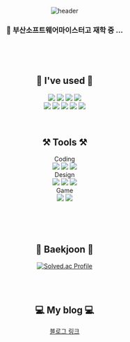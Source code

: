 <div align="center">

![header](https://capsule-render.vercel.app/api?type=waving&color=6ec7f9&height=300&section=header&text=welcome&fontSize=90&animation=fadeIn&fontAlignY=38&desc=Juyoung's%20GitHub%20Profile&descAlignY=51&descAlign=62)
<h3> 🏫 부산소프트웨어마이스터고 재학 중 ...<h3>
  
<br>
<br>

<h2><strong>🌱 I've used 🌱</strong></h2>
<p>
  <img src="https://img.shields.io/badge/HTML-E34F26?style=flat&logo=HTML5&logoColor=white"/>
  <img src="https://img.shields.io/badge/CSS-1572B6?style=flat&logo=CSS3&logoColor=white"/>
  <img src="https://img.shields.io/badge/Javascript-F7DF1E?style=flat&logo=JavaScript&logoColor=black"/>
  <img src="https://img.shields.io/badge/react-61DAFB?style=flat&logo=react&logoColor=black">
  <br>
  <img src="https://img.shields.io/badge/C++-00599C?style=flat&logo=C%2B%2B&logoColor=white"/>
  <img src="https://img.shields.io/badge/C-A8B9CC?style=flat&logo=C&logoColor=white"/>
  <img src="https://img.shields.io/badge/c%23-%23239120.svg?style=flat&logo=c-sharp&logoColor=white"/>
  <img src="https://img.shields.io/badge/Python-white?style=flat&logo=Python&logoColor=#3776AB"/>
  <img src="https://img.shields.io/badge/MySQL-4479A1?style=flat&logo=MySQL&logoColor=white"/>
</p>

<br>

<h2><strong>⚒️ Tools ⚒️</strong></h2>
<p>
  Coding <br>
  <img src="https://img.shields.io/badge/Git-blue?style=flat&logo=Git&logoColor=F05032"/></a>
  <img src="https://img.shields.io/badge/GitHub-gray?style=flat&logo=GitHub&logoColor=black"/></a>
  <img src="https://img.shields.io/badge/Visual%20Studio%20Code-007ACC?style=flat&logo=Visual%20Studio%20Code&logoColor=white"/>
  <br>
  Design <br>
  <img src="https://img.shields.io/badge/Figma-F24E1E?style=flat&logo=Figma&logoColor=white"/>
  <img src="https://img.shields.io/badge/Adobe-FF0000?style=flat&logo=Adobe&logoColor=white"/>
  <img src="https://img.shields.io/badge/Adobe Photoshop-FF0000-?style=flat&logo=Adobe Photoshop&logoColor=white"/>
  <br>
  Game <br>
  <img src="https://img.shields.io/badge/Visual%20Studio-5C2D91?style=flat&logo=Visual%20Studio&logoColor=white"/>
  <img src="https://img.shields.io/badge/Unity-FAFAFA.svg?&style=flat&logo=flat&logoColor=black"/></a>
  <br>
</p>

<br>
<br>
<br>

<h2><strong>📒 Baekjoon 📕</strong></h2>

[![Solved.ac Profile](http://mazassumnida.wtf/api/v2/generate_badge?boj=sjy010208)](https://solved.ac/sjy010208/) 

<br>
<br>

<h2><strong>💻 My blog 💻</strong></h2>

[블로그 링크](https://velog.io/@sjy1410)


